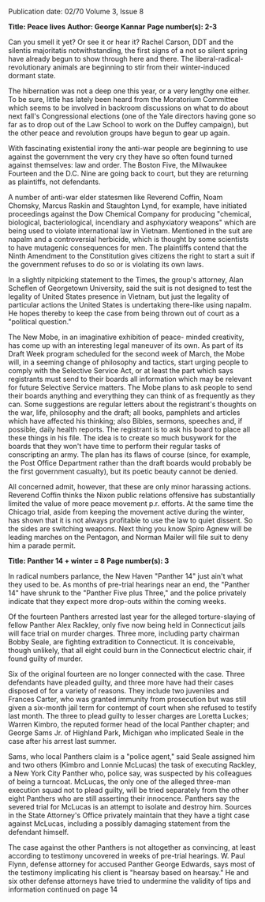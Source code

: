 Publication date: 02/70
Volume 3, Issue 8

**Title: Peace lives**
**Author: George Kannar**
**Page number(s): 2-3**

Can you smell it yet? Or see it or hear it? Rachel Carson, 
DDT and the silentis majoritatis notwithstanding, the 
first signs of a not so silent spring have already begun 
to show through here and there. The liberal-radical-
revolutionary animals are beginning to stir from their 
winter-induced dormant state. 

The hibernation was not a deep one this year, or a 
very lengthy one either. To be sure, little has lately been 
heard from the Moratorium Committee which seems to 
be involved in backroom discussions on what to do about 
next fall's Congressional elections (one of the Yale directors having gone so far as to drop out of the Law School 
to work on the Duffey campaign), but the other peace 
and revolution groups have begun to gear up again. 

With fascinating existential irony the anti-war people 
are beginning to use against the government the very cry 
they have so often found turned against themselves: law 
and order. The Boston Five, the Milwaukee Fourteen 
and the D.C. Nine are going back to court, but they are 
returning as plaintiffs, not defendants. 

A number of anti-war elder statesmen like Reverend 
Coffin, Noam Chomsky, Marcus Raskin and Staughton 
Lynd, for example, have initiated proceedings against 
the Dow Chemical Company for producing "chemical, 
biological, bacteriological, incendiary and asphyxiatory 
weapons" which are being used to violate international 
law in Vietnam. Mentioned in the suit are napalm and a 
controversial herbicide, which is thought by some scientists to have mutagenic consequences for men. The 
plaintiffs contend that the Ninth Amendment to the 
Constitution gives citizens the right to start a suit if the 
government refuses to do so or is violating its own laws. 

In a slightly nitpicking statement to the Times, the 
group's attorney, Alan Scheflen of Georgetown University, said the suit is not designed to test the legality of 
United States presence in Vietnam, but just the legality 
of particular actions the United States is undertaking 
there-like using napalm. He hopes thereby to keep the 
case from being thrown out of court as a "political 
question." 

The New Mobe, in an imaginative exhibition of peace-
minded creativity, has come up with an interesting legal 
maneuver of its own. As part of its Draft Week program 
scheduled for the second week of March, the Mobe will, 
in a seeming change of philosophy and tactics, start urging people to comply with the Selective Service Act, or 
at least the part which says registrants must send to their 
boards all information which may be relevant for future 
Selective Service matters. The Mobe plans to ask people 
to send their boards anything and everything they can 
think of as frequently as they can. Some suggestions are 
regular letters about the registrant's thoughts on the war, 
life, philosophy and the draft; all books, pamphlets and 
articles which have affected his thinking; also Bibles, 
sermons, speeches and, if possible, daily health reports. 
The registrant is to ask his board to place all these things 
in his file. The idea is to create so much busywork for 
the boards that they won't have time to perform their 
regular tasks of conscripting an army. The plan has its 
flaws of course (since, for example, the Post Office Department rather than the draft boards would probably be 
the first government casualty), but its poetic beauty 
cannot be denied. 

All concerned admit, however, that these are only 
minor harassing actions. Reverend Coffin thinks the 
Nixon public relations offensive has substantially limited 
the value of more peace movement p.r. efforts. At the 
same time the Chicago trial, aside from keeping the 
movement active during the winter, has shown that it is 
not always profitable to use the law to quiet dissent. So 
the sides are switching weapons. Next thing you know 
Spiro Agnew will be leading marches on the Pentagon, 
and Norman Mailer will file suit to deny him a parade 
permit. 


**Title: Panther 14 + winter = 8**
**Page number(s): 3**

In radical numbers parlance, the New Haven "Panther 
14" just ain't what they used to be. As months of pre-trial 
hearings near an end, the "Panther 14" have shrunk to 
the "Panther Five plus Three," and the police privately 
indicate that they expect more drop-outs within the 
coming weeks. 

Of the fourteen Panthers arrested last year for the 
alleged torture-slaying of fellow Panther Alex Rackley, 
only five now being held in Connecticut jails will face trial 
on murder charges. Three more, including party chairman Bobby Seale, are fighting extradition to Connecticut. 
It is conceivable, though unlikely, that all eight could 
burn in the Connecticut electric chair, if found guilty 
of murder. 

Six of the original fourteen are no longer connected 
with the case. Three defendants have pleaded guilty, and 
three more have had their cases disposed of for a variety 
of reasons. They include two juveniles and Frances 
Carter, who was granted immunity from prosecution but 
was still given a six-month jail term for contempt of 
court when she refused to testify last month. The three 
to plead guilty to lesser charges are Loretta Luckes; 
Warren Kimbro, the reputed former head of the local 
Panther chapter; and George Sams Jr. of Highland Park, 
Michigan who implicated Seale in the case after his 
arrest last summer. 

Sams, who local Panthers claim is a "police agent," 
said Seale assigned him and two others (Kimbro and 
Lonnie McLucas) the task of executing Rackley, a New 
York City Panther who, police say, was suspected by 
his colleagues of being a turncoat. McLucas, the only 
one of the alleged three-man execution squad not to 
plead guilty, will be tried separately from the other eight 
Panthers who are still asserting their innocence. Panthers 
say the severed trial for McLucas is an attempt to isolate 
and destroy him. Sources in the State Attorney's Office 
privately maintain that they have a tight case against 
McLucas, including a possibly damaging statement from 
the defendant himself. 

The case against the other Panthers is not altogether 
as convincing, at least according to testimony uncovered 
in weeks of pre-trial hearings. W. Paul Flynn, defense 
attorney for accused Panther George Edwards, says most 
of the testimony implicating his client is "hearsay based 
on hearsay." He and six other defense attorneys have 
tried to undermine the validity of tips and information 
continued on page 14
